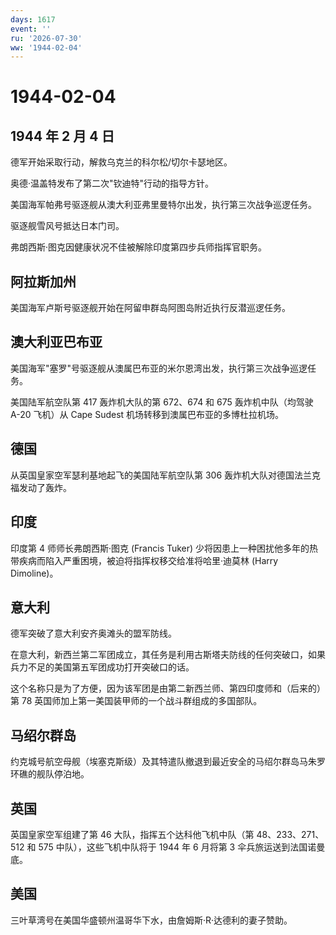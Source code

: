 ```yaml
---
days: 1617
event: ''
ru: '2026-07-30'
ww: '1944-02-04'
---
```


# 1944-02-04

## 1944 年 2 月 4 日

德军开始采取行动，解救乌克兰的科尔松/切尔卡瑟地区。

奥德·温盖特发布了第二次"钦迪特"行动的指导方针。

美国海军帕弗号驱逐舰从澳大利亚弗里曼特尔出发，执行第三次战争巡逻任务。

驱逐舰雪风号抵达日本门司。

弗朗西斯·图克因健康状况不佳被解除印度第四步兵师指挥官职务。

## 阿拉斯加州

美国海军卢斯号驱逐舰开始在阿留申群岛阿图岛附近执行反潜巡逻任务。

## 澳大利亚巴布亚

美国海军"塞罗"号驱逐舰从澳属巴布亚的米尔恩湾出发，执行第三次战争巡逻任务。

美国陆军航空队第 417 轰炸机大队的第 672、674 和 675 轰炸机中队（均驾驶
A-20 飞机）从 Cape Sudest 机场转移到澳属巴布亚的多博杜拉机场。

## 德国

从英国皇家空军瑟利基地起飞的美国陆军航空队第 306
轰炸机大队对德国法兰克福发动了轰炸。

## 印度

印度第 4 师师长弗朗西斯·图克 (Francis Tuker)
少将因患上一种困扰他多年的热带疾病而陷入严重困境，被迫将指挥权移交给准将哈里·迪莫林
(Harry Dimoline)。

## 意大利

德军突破了意大利安齐奥滩头的盟军防线。

在意大利，新西兰第二军团成立，其任务是利用古斯塔夫防线的任何突破口，如果兵力不足的美国第五军团成功打开突破口的话。

这个名称只是为了方便，因为该军团是由第二新西兰师、第四印度师和（后来的）第
78 英国师加上第一美国装甲师的一个战斗群组成的多国部队。

## 马绍尔群岛

约克城号航空母舰（埃塞克斯级）及其特遣队撤退到最近安全的马绍尔群岛马朱罗环礁的舰队停泊地。

## 英国

英国皇家空军组建了第 46 大队，指挥五个达科他飞机中队（第
48、233、271、512 和 575 中队），这些飞机中队将于 1944 年 6 月将第 3
伞兵旅运送到法国诺曼底。

## 美国

三叶草湾号在美国华盛顿州温哥华下水，由詹姆斯·R·达德利的妻子赞助。